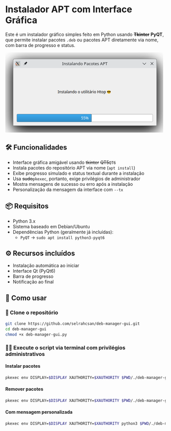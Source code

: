 # Instalador APT com Interface Gráfica

Este é um instalador gráfico simples feito em Python usando ~~**Tkinter**~~ **PyQT**, que permite instalar pacotes `.deb` ou pacotes APT diretamente via nome, com barra de progresso e status.

![screenshot](imgs/03.png) <!-- você pode colocar um link para um print da interface aqui -->

## 🛠️ Funcionalidades

- Interface gráfica amigável usando ~~tkinter~~ ~~QT5~~`QT6`
- Instala pacotes do repositório APT via nome (`apt install`)
- Exibe progresso simulado e status textual durante a instalação
- Usa ~~sudo~~`pkexec`, portanto, exige privilégios de administrador
- Mostra mensagens de sucesso ou erro após a instalação
- Personalização da mensagem da interface com `--tx`
  
## 📦 Requisitos

- Python 3.x
- Sistema baseado em Debian/Ubuntu
- Dependências Python (geralmente já incluídas):
  - `PyQT` -> `sudo apt install python3-pyqt6`

## ⚙️ Recursos incluídos

- Instalação automática ao iniciar
- Interface Qt (PyQt6)
- Barra de progresso
- Notificação ao final

## 🚀 Como usar

### 🔗 Clone o repositório

```bash
git clone https://github.com/selrahcsan/deb-manager-gui.git
cd deb-manager-gui
chmod +x deb-manager-gui.py
```

### 🏃‍➡️ Execute o script via terminal com privilégios administrativos

#### Instalar pacotes

```bash
pkexec env DISPLAY=$DISPLAY XAUTHORITY=$XAUTHORITY $PWD/./deb-manager-gui --in htop neofetch
```

#### Remover pacotes

```bash
pkexec env DISPLAY=$DISPLAY XAUTHORITY=$XAUTHORITY $PWD/./deb-manager-gui --rm htop
```

#### Com mensagem personalizada

```bash
pkexec env DISPLAY=$DISPLAY XAUTHORITY=$XAUTHORITY python3 $PWD/./deb-manager-gui --in htop --tx "Instalando o utilitário Htop"
```
